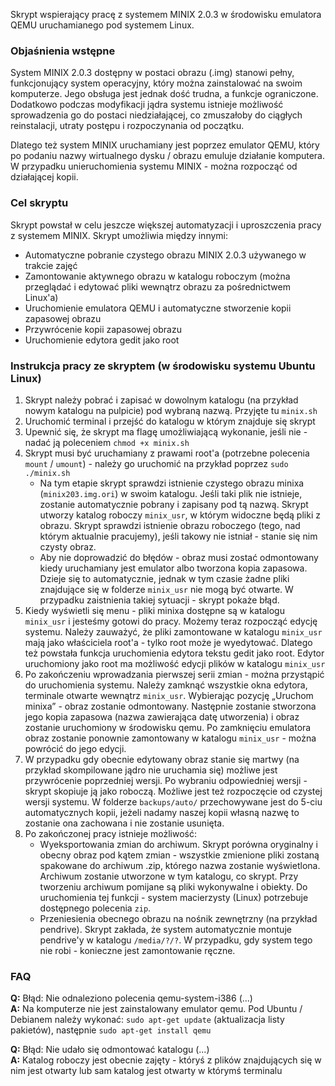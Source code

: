 Skrypt wspierający pracę z systemem MINIX 2.0.3 w środowisku emulatora QEMU uruchamianego pod systemem Linux.

### Objaśnienia wstępne
System MINIX 2.0.3 dostępny w postaci obrazu (.img) stanowi pełny, funkcjonujący system operacyjny, który można zainstalować na swoim komputerze. Jego obsługa jest jednak dość trudna, a funkcje ograniczone. Dodatkowo podczas modyfikacji jądra systemu istnieje możliwość sprowadzenia go do postaci niedziałającej, co zmuszałoby do ciągłych reinstalacji, utraty postępu i rozpoczynania od początku.

Dlatego też system MINIX uruchamiany jest poprzez emulator QEMU, który po podaniu nazwy wirtualnego dysku / obrazu emuluje działanie komputera. W przypadku unieruchomienia systemu MINIX - można rozpocząć od działającej kopii.

### Cel skryptu
Skrypt powstał w celu jeszcze większej automatyzacji i uproszczenia pracy z systemem MINIX. Skrypt umożliwia między innymi:

- Automatyczne pobranie czystego obrazu MINIX 2.0.3 używanego w trakcie zajęć
- Zamontowanie aktywnego obrazu w katalogu roboczym (można przeglądać i edytować pliki wewnątrz obrazu za pośrednictwem Linux'a)
- Uruchomienie emulatora QEMU i automatyczne stworzenie kopii zapasowej obrazu
- Przywrócenie kopii zapasowej obrazu
- Uruchomienie edytora gedit jako root

### Instrukcja pracy ze skryptem (w środowisku systemu Ubuntu Linux)
1. Skrypt należy pobrać i zapisać w dowolnym katalogu (na przykład nowym katalogu na pulpicie) pod wybraną nazwą. Przyjęte tu `minix.sh`
2. Uruchomić terminal i przejść do katalogu w którym znajduje się skrypt
3. Upewnić się, że skrypt ma flagę umożliwiającą wykonanie, jeśli nie - nadać ją poleceniem `chmod +x minix.sh`
4. Skrypt musi być uruchamiany z prawami root'a (potrzebne polecenia `mount` / `umount`) - należy go uruchomić na przykład poprzez `sudo ./minix.sh`
    - Na tym etapie skrypt sprawdzi istnienie czystego obrazu minixa (`minix203.img.ori`) w swoim katalogu. Jeśli taki plik nie istnieje, zostanie automatycznie pobrany i zapisany pod tą nazwą. Skrypt utworzy katalog roboczy `minix_usr`, w którym widoczne będą pliki z obrazu. Skrypt sprawdzi istnienie obrazu roboczego (tego, nad którym aktualnie pracujemy), jeśli takowy nie istniał - stanie się nim czysty obraz.
    - Aby nie doprowadzić do błędów - obraz musi zostać odmontowany kiedy uruchamiany jest emulator albo tworzona kopia zapasowa. Dzieje się to automatycznie, jednak w tym czasie żadne pliki znajdujące się w folderze `minix_usr` nie mogą być otwarte. W przypadku zaistnienia takiej sytuacji - skrypt pokaże błąd.
5. Kiedy wyświetli się menu - pliki minixa dostępne są w katalogu `minix_usr` i jesteśmy gotowi do pracy. Możemy teraz rozpocząć edycję systemu. Należy zauważyć, że pliki zamontowane w katalogu `minix_usr` mają jako właściciela root'a - tylko root może je wyedytować. Dlatego też powstała funkcja uruchomienia edytora tekstu gedit jako root. Edytor uruchomiony jako root ma możliwość edycji plików w katalogu `minix_usr`
6. Po zakończeniu wprowadzania pierwszej serii zmian - można przystąpić do uruchomienia systemu. Należy zamknąć wszystkie okna edytora, terminale otwarte wewnątrz `minix_usr`. Wybierając pozycję „Uruchom minixa” - obraz zostanie odmontowany. Następnie zostanie stworzona jego kopia zapasowa (nazwa zawierająca datę utworzenia) i obraz zostanie uruchomiony w środowisku qemu. Po zamknięciu emulatora obraz zostanie ponownie zamontowany w katalogu `minix_usr` - można powrócić do jego edycji.
7. W przypadku gdy obecnie edytowany obraz stanie się martwy (na przykład skompilowane jądro nie uruchamia się) możliwe jest przywrócenie poprzedniej wersji. Po wybraniu odpowiedniej wersji - skrypt skopiuje ją jako roboczą. Możliwe jest też rozpoczęcie od czystej wersji systemu. W folderze `backups/auto/` przechowywane jest do 5-ciu automatycznych kopii, jeżeli nadamy naszej kopii własną nazwę to zostanie ona zachowana i nie zostanie usunięta.
8. Po zakończonej pracy istnieje możliwość:
    - Wyeksportowania zmian do archiwum. Skrypt porówna oryginalny i obecny obraz pod kątem zmian - wszystkie zmienione pliki zostaną spakowane do archiwum .zip, którego nazwa zostanie wyświetlona. Archiwum zostanie utworzone w tym katalogu, co skrypt. Przy tworzeniu archiwum pomijane są pliki wykonywalne i obiekty. Do uruchomienia tej funkcji - system macierzysty (Linux) potrzebuje dostępnego polecenia `zip`.
    - Przeniesienia obecnego obrazu na nośnik zewnętrzny (na przykład pendrive). Skrypt zakłada, że system automatycznie montuje pendrive'y w katalogu `/media/?/?`. W przypadku, gdy system tego nie robi - konieczne jest zamontowanie ręczne.

### FAQ
**Q:** Błąd: Nie odnaleziono polecenia qemu-system-i386 (...) \
**A:** Na komputerze nie jest zainstalowany emulator qemu. Pod Ubuntu / Debianem należy wykonać: `sudo apt-get update` (aktualizacja listy pakietów), następnie `sudo apt-get install qemu`

**Q:** Błąd: Nie udało się odmontować katalogu (...) \
**A:** Katalog roboczy jest obecnie zajęty - któryś z plików znajdujących się w nim jest otwarty lub sam katalog jest otwarty w którymś terminalu
